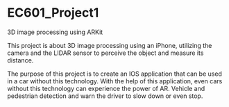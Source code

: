 # EC601_Project1
3D image processing using ARKit 

This project is about 3D image processing using an iPhone, utilizing the camera and the LIDAR sensor to perceive the object and measure its distance. 

The purpose of this project is to create an IOS application that can be used in a car without this technology. With the help of this application, even cars without this technology can experience the power of AR. Vehicle and pedestrian detection and warn the driver to slow down or even stop.
